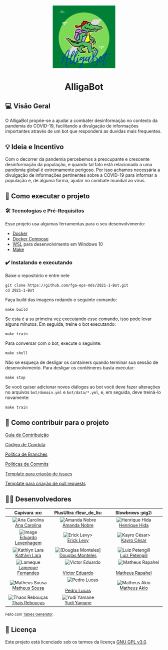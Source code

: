 
<p align="center">
  <img width="200" src="docs/img/logo.png">
</p>
<h1 align="center">AlligaBot</h1>

<!-- [badges] [badges] [badges] [badges]  -->


## 💻 Visão Geral
O AlligaBot propõe-se a ajudar a combater desinformação
no contexto da pandemia do COVID-19, facilitando a  divulgação 
de informações importantes através de um bot que responderá as duvidas
mais frequentes.
	

## 💡 Ideia e Incentivo
Com o decorrer da pandemia percebemos a preocupante e crescente desinformação da
população, e quando tal fato está relacionado a uma pandemia global é 
extremamente perigoso. Por isso achamos necessária a divulgação de informações 
pertinentes sobre a COVID-19 para informar a população e, de alguma forma, 
ajudar no combate mundial ao vírus.

<!-- ## ⚙️ Funcionalidades
- [x] Checkbox:
  - [x] Sub-Checkbox
    - Tópico 1
    - Tópico 2 -->

<!-- ## 📦 Releases 1 e 2
  Release 1 - 2 de setembro
  
  Release 2 - 26 de outubto -->

## 🚀 Como executar o projeto
### 🛠 Tecnologias e Pré-Requisitos
Esse projeto usa algumas ferramentas para o seu desenvolvimento:
- [Docker](https://docs.docker.com/get-docker/)
- [Docker Compose](https://docs.docker.com/compose/install/)
- [WSL](https://docs.microsoft.com/pt-br/windows/wsl/install-win10) para 
desenvolvimento em Windows 10
- [Make](https://www.gnu.org/software/make/)

### ✔️ Instalando e executando
Baixe o repositório e entre nele

    git clone https://github.com/fga-eps-mds/2021-1-Bot.git
    cd 2021-1-Bot

Faça build das imagens rodando o seguinte comando:

    make build 

Se esta é a su primeira vez executando esse comando, isso pode levar 
alguns minutos. Em seguida, treine o bot executando:

    make train


Para conversar com o bot, execute o seguinte:

    make shell

Não se esqueça de desligar os containers quando terminar sua sessão de
desenvolvimento. Para desligar os contêineres basta executar:

    make stop

Se você quiser adicionar novos diálogos ao bot você deve fazer alterações 
no arquivos `bot/domain.yml` e `bot/data/*.yml`, e, em seguida, deve treiná-lo
novamente:

    make train


## 🤝 Como contribuir para o projeto

[Guia de Contribuição](docs/CONTRIBUTING.md)

[Código de Conduta](docs/CODE_OF_CONDUCT.md)

[Política de Branches](docs/politicas/branches.md)

[Políticas de Commits](docs/politicas/commits.md)

[Template para criação de issues](.github/ISSUE_TEMPLATE/custom.md)

[Template para criação de pull requests](.github/pull_request_template.md)

## 👨‍💻 Desenvolvedores
<table class="tg">
<thead>
  <tr>
    <th class="tg-uzvj">Capivara :ox:</th>
    <th class="tg-uzvj">PlusUltra :fleur_de_lis:</th>
    <th class="tg-uzvj">Slowbrows :pig2:</th>
  </tr>
</thead>
<tbody>
  <tr>
    <td class="tg" style="text-align:center;">        <img src="https://avatars.githubusercontent.com/u/49570180?v=4&s=45" alt="Ana Carolina" width="45" height="45">       <br><a href="https://github.com/AnaCarolinaRodriguesLeite" target="_blank" rel="noopener noreferrer"> Ana Carolina </a></td>
    <td class="tg" style="text-align:center;">        <img src="https://avatars.githubusercontent.com/u/44625056?v=4&s=45" alt="Amanda Nobre" width="45" height="45">        <br><a href="https://github.com/AmandaNbr" target="_blank" rel="noopener noreferrer">Amanda Nobre</a></td>
    <td class="tg" style="text-align:center;">        <img src="https://avatars.githubusercontent.com/u/78568172?v=4&s=45" alt="Henrique Hida" width="45" height="45">        <br><a href="https://github.com/HenriqueHida" target="_blank" rel="noopener noreferrer">Henrique Hida</a></td>
  </tr>
  <tr>
    <td class="tg" style="text-align:center;">        <img src="https://avatars.githubusercontent.com/u/36899389?v=4&s=45" alt="Image" width="45" height="45">        <br><a href="https://github.com/MegahNevel" target="_blank" rel="noopener noreferrer"> Eduardo Levenhagem</a></td>
    <td class="tg" style="text-align:center;">&nbsp;&nbsp;&nbsp;&nbsp;&nbsp;&nbsp;&nbsp;&nbsp;<img src="https://avatars.githubusercontent.com/u/48847770?v=4&s=45" alt="Erick Levy>">&nbsp;&nbsp;&nbsp;&nbsp;&nbsp;&nbsp;&nbsp;&nbsp;<br><a href="https://github.com/Ericklevy">Erick Levy</a></td>
    <td class="tg" style="text-align:center;">&nbsp;&nbsp;&nbsp;&nbsp;&nbsp;&nbsp;&nbsp;&nbsp;<img src="https://avatars.githubusercontent.com/u/39713656?v=4&s=45" alt="Kayro César>">&nbsp;&nbsp;&nbsp;&nbsp;&nbsp;&nbsp;&nbsp;&nbsp;<br><a href="https://github.com/kayrocesar">Kayro César</a></td>
  </tr>
  <tr>
    <td class="tg" style="text-align:center;">        <img src="https://avatars.githubusercontent.com/u/52364259?v=4&s=45" alt="Kathlyn Lara" width="45" height="45">        <br><a href="https://github.com/klmurussi" target="_blank" rel="noopener noreferrer"> Kathlyn Lara</a></td>
    <td class="tg" style="text-align:center;">        <img src="https://avatars.githubusercontent.com/u/54580766?v=4&s=45" alt="[Douglas Monteles]" width="45" height="45">        <br><a href="https://github.com/DouglasMonteles" target="_blank" rel="noopener noreferrer">Douglas Monteles</a></td>
    <td class="tg" style="text-align:center;">&nbsp;&nbsp;&nbsp;&nbsp;&nbsp;&nbsp;&nbsp;&nbsp;<img src="https://avatars.githubusercontent.com/u/44177946?v=4&s=45" alt="Luiz Petengill">&nbsp;&nbsp;&nbsp;&nbsp;&nbsp;&nbsp;&nbsp;&nbsp;<br><a href="https://github.com/LuizPettengill">Luiz Petengill</a></td>
  </tr>
  <tr>
    <td class="tg" style="text-align:center;">        <img src="https://avatars.githubusercontent.com/u/79016306?v=4&s=45" alt="Lameque" width="45" height="45">        <br><a href="https://github.com/LamequeFernandes" target="_blank" rel="noopener noreferrer">Lameque Fernandes </a></td>
    <td class="tg" style="text-align:center;">&nbsp;&nbsp;&nbsp;&nbsp;&nbsp;&nbsp;&nbsp;&nbsp;<img src="https://avatars.githubusercontent.com/u/78758172?v=4&s=45" alt="Victor Eduardo">&nbsp;&nbsp;&nbsp;&nbsp;&nbsp;&nbsp;&nbsp;&nbsp;<br><a href="https://github.com/victorear05">Victor Eduardo</a></td>
    <td class="tg" style="text-align:center;">&nbsp;&nbsp;&nbsp;&nbsp;&nbsp;&nbsp;&nbsp;&nbsp;<img src="https://avatars.githubusercontent.com/u/53947083?v=4&s=45" alt="Matheus Rapahel">&nbsp;&nbsp;&nbsp;&nbsp;&nbsp;&nbsp;&nbsp;&nbsp;<br><a href="https://github.com/matheusrazor">Matheus Rapahel</a></td>
  </tr>
  <tr>
    <td class="tg" style="text-align:center;">        <img src="https://avatars.githubusercontent.com/u/54778783?v=4&s=45" alt="Matheus Sousa" width="45" height="45">        <br><a href="https://github.com/gatotabaco" target="_blank" rel="noopener noreferrer">Matheus Sousa</a></td>
    <td class="tg" style="text-align:center;">&nbsp;&nbsp;&nbsp;&nbsp;&nbsp;&nbsp;&nbsp;&nbsp;<img src="https://avatars.githubusercontent.com/u/85000470?v=4&s=45" alt="Pedro Lucas">&nbsp;&nbsp;&nbsp;&nbsp;&nbsp;&nbsp;&nbsp;&nbsp;<br><a href="https://github.com/PedroLSF">Pedro Lucas</a></td>
    <td class="tg" style="text-align:center;">&nbsp;&nbsp;&nbsp;&nbsp;&nbsp;&nbsp;&nbsp;&nbsp;<img src="https://avatars.githubusercontent.com/u/73257118?v=4&s=45" alt="Matheus Akio">&nbsp;&nbsp;&nbsp;&nbsp;&nbsp;&nbsp;&nbsp;&nbsp;<br><a href="https://github.com/matheusakio">Matheus Akio</a></td>
  </tr>
  <tr>
    <td class="tg" style="text-align:center;">        <img src="https://avatars.githubusercontent.com/u/35047444?v=4&s=45" alt="Thaos Rebouças" width="45" height="45">        <br><a href="https://github.com/Thais-ra" target="_blank" rel="noopener noreferrer">Thais Rebouças</a></td>
    <td class="tg" style="text-align:center;">        <img src="https://avatars.githubusercontent.com/u/37981839?s=45&v=4" alt="Yudi Yamane" width="45" height="45">        <br><a href="https://github.com/yudi-azvd" target="_blank" rel="noopener noreferrer">Yudi Yamane</a></td>
    <td class="tg" style="text-align:center;"></td>
  </tr>
</tbody>
</table>
<small>Feito com <a href="https://www.tablesgenerator.com/html_tables">
  Tables Generator</a>.
</small>

## 📝 Licença
Este projeto está licenciado sob os termos da licença 
[GNU GPL v3.0](https://github.com/fga-eps-mds/2021-1-Bot/blob/improvement(%2398)/melhorar-readme/LICENSE).

